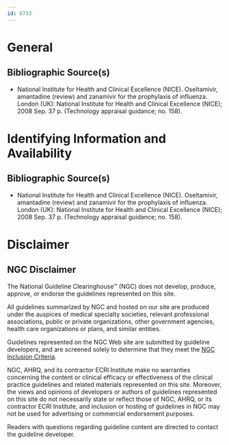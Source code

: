 ```yaml
---
id: 6733
---
```


# General

## Bibliographic Source(s)

- National Institute for Health and Clinical Excellence (NICE). Oseltamivir, amantadine (review) and zanamivir for the prophylaxis of influenza. London (UK): National Institute for Health and Clinical Excellence (NICE); 2008 Sep. 37 p. (Technology appraisal guidance; no. 158).

# Identifying Information and Availability

## Bibliographic Source(s)

- National Institute for Health and Clinical Excellence (NICE). Oseltamivir, amantadine (review) and zanamivir for the prophylaxis of influenza. London (UK): National Institute for Health and Clinical Excellence (NICE); 2008 Sep. 37 p. (Technology appraisal guidance; no. 158).

# Disclaimer

## NGC Disclaimer

The National Guideline Clearinghouse™ (NGC) does not develop, produce, approve, or endorse the guidelines represented on this site.

All guidelines summarized by NGC and hosted on our site are produced under the auspices of medical specialty societies, relevant professional associations, public or private organizations, other government agencies, health care organizations or plans, and similar entities.

Guidelines represented on the NGC Web site are submitted by guideline developers, and are screened solely to determine that they meet the [NGC Inclusion Criteria](/help-and-about/summaries/inclusion-criteria).

NGC, AHRQ, and its contractor ECRI Institute make no warranties concerning the content or clinical efficacy or effectiveness of the clinical practice guidelines and related materials represented on this site. Moreover, the views and opinions of developers or authors of guidelines represented on this site do not necessarily state or reflect those of NGC, AHRQ, or its contractor ECRI Institute, and inclusion or hosting of guidelines in NGC may not be used for advertising or commercial endorsement purposes.

Readers with questions regarding guideline content are directed to contact the guideline developer.

